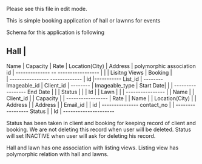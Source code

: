Please see this file in edit mode.

This is simple booking application of hall or lawnns for events

Schema for this application is following



  Hall          |
---------------- 
Name            |
Capacity        |
Rate            |
Location(City)  |
Address         |         polymorphic association
id              | -------------- --
-----------------                 |
                                  |
                                  |          Lisitng Views  |             Booking   |                 
                                  |         ----------------            -------------
                                  |         id              |-----------  List_id   |
                                   -------- Imageable_id    |             Client_id | --------
                                  |         Imageable_type  |             Start Date|         |
                                  |         -----------------             End Date  |         |
                                  |                                       Status    |         |
                                  |                                       Id        |         |
  Lawn          |                 |                                                           |
----------------                  |                                                           |
Name            |                 |                         Client_id   |                     |
Capacity        |                 |                     -----------------                     |
Rate            |                 |                       Name          |                     |
Location(City)  |                 |                       Address       |                     |
Address         |                 |                       Email_id      |                     |
id              |  ---------------                        contact_no    |                     |
-----------------                                         Status        |                     |
                                                          Id            | ---------------------




Status has been taken in client and booking for keeping record of client and booking. We are not deleting this record when user will be deleted. Status will set INACTIVE when user will ask for deleting his record.

Hall and lawn has one association with listing views.
Listing view has polymorphic relation with hall and lawns.
